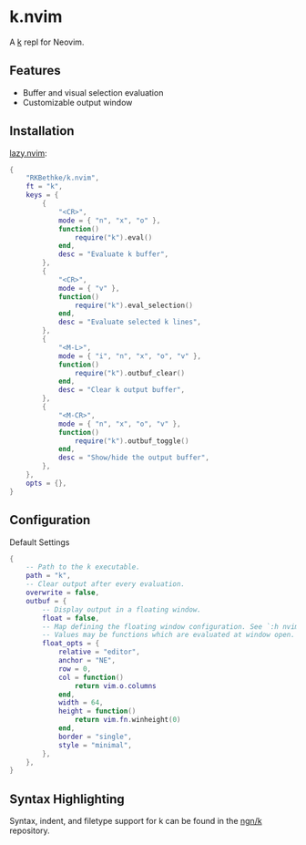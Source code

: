 # k.nvim

A [k](<https://en.wikipedia.org/wiki/K_(programming_language)>) repl for Neovim.

## Features

- Buffer and visual selection evaluation
- Customizable output window

## Installation

[lazy.nvim](https://github.com/folke/lazy.nvim):

<!-- setup:start -->

```lua
{
	"RKBethke/k.nvim",
	ft = "k",
	keys = {
		{
			"<CR>",
			mode = { "n", "x", "o" },
			function()
				require("k").eval()
			end,
			desc = "Evaluate k buffer",
		},
		{
			"<CR>",
			mode = { "v" },
			function()
				require("k").eval_selection()
			end,
			desc = "Evaluate selected k lines",
		},
		{
			"<M-L>",
			mode = { "i", "n", "x", "o", "v" },
			function()
				require("k").outbuf_clear()
			end,
			desc = "Clear k output buffer",
		},
		{
			"<M-CR>",
			mode = { "n", "x", "o", "v" },
			function()
				require("k").outbuf_toggle()
			end,
			desc = "Show/hide the output buffer",
		},
	},
	opts = {},
}
```

<!-- setup:end -->

## Configuration

<!-- config:start -->

Default Settings

```lua
{
    -- Path to the k executable.
    path = "k",
    -- Clear output after every evaluation.
    overwrite = false,
	outbuf = {
        -- Display output in a floating window.
        float = false,
        -- Map defining the floating window configuration. See `:h nvim_open_win`
        -- Values may be functions which are evaluated at window open.
		float_opts = {
			relative = "editor",
			anchor = "NE",
			row = 0,
			col = function()
				return vim.o.columns
			end,
			width = 64,
			height = function()
				return vim.fn.winheight(0)
			end,
			border = "single",
			style = "minimal",
		},
    },
}
```

<!-- config:end -->

## Syntax Highlighting

Syntax, indent, and filetype support for k can be found in the
[ngn/k](https://codeberg.org/ngn/k/src/branch/master/vim-k) repository.
